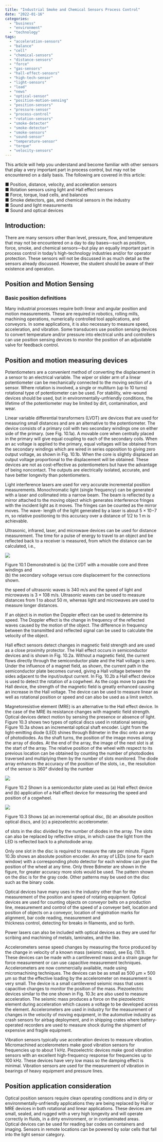 ```yaml
---
title: "Industrial Smoke and Chemical Sensors Process Control"
date: "2022-01-16"
categories: 
  - "business"
  - "environment"
  - "technology"
tags: 
  - "acceleration-sensors"
  - "balance"
  - "cell"
  - "chemical-sensors"
  - "distance-sensors"
  - "force"
  - "gas-sensors"
  - "hall-effect-sensors"
  - "high-tech-sensor"
  - "light-sensors"
  - "load"
  - "news"
  - "optical-sensor"
  - "position-motion-sensing"
  - "position-sensors"
  - "pressure-sensor"
  - "process-control"
  - "rotation-sensors"
  - "smoke-detecter"
  - "smoke-detector"
  - "smoke-sensors"
  - "sound-sensor"
  - "temperature-sensor"
  - "torque"
  - "velocity-sensors"
---
```


This article will help you understand and become familiar with other sensors that play a very important part in process control, but may not be encountered on a daily basis. The following are covered in this article:

■ Position, distance, velocity, and acceleration sensors  
■ Rotation sensors using light and Hall effect sensors  
■ Force, torque, load cells, and balances  
■ Smoke detectors, gas, and chemical sensors in the industry  
■ Sound and light measurements  
■ Sound and optical devices

## Introduction:

There are many sensors other than level, pressure, flow, and temperature that may not be encountered on a day to day bases—such as position, force, smoke, and chemical sensors—but play an equally important part in process control in today’s high-technology industries and/or for operator protection. These sensors will not be discussed in as much detail as the sensors already discussed. However, the student should be aware of their existence and operation.

## Position and Motion Sensing

### Basic position definitions

Many industrial processes require both linear and angular position and motion measurements. These are required in robotics, rolling mills, machining operations, numerically controlled tool applications, and conveyors. In some applications, it is also necessary to measure speed, acceleration, and vibration. Some transducers use position sensing devices to convert temperature and/or pressure into electrical units and controllers can use position sensing devices to monitor the position of an adjustable valve for feedback control.  

## Position and motion measuring devices

Potentiometers are a convenient method of converting the displacement in a sensor to an electrical variable. The wiper or slider arm of a linear potentiometer can be mechanically connected to the moving section of a sensor. Where rotation is involved, a single or multiturn (up to 10 turns) rotational type of potentiometer can be used. For stability, wire-wound devices should be used, but in environmentally-unfriendly conditions, the lifetime of the potentiometer may be limited by dirt, contamination, and wear.  
  
Linear variable differential transformers (LVDT) are devices that are used for measuring small distances and are an alternative to the potentiometer. The device consists of a primary coil with two secondary windings one on either side of the primary. (see Fig. 10.1a). A movable core when centrally placed in the primary will give equal coupling to each of the secondary coils. When an ac voltage is applied to the primary, equal voltages will be obtained from the secondary windings which are wired in series opposition to giving zero output voltage, as shown in Fig. 10.1b. When the core is slightly displaced an output voltage proportional to the displacement will be obtained. These devices are not as cost-effective as potentiometers but have the advantage of being noncontact. The outputs are electrically isolated, accurate, and have better longevity than potentiometers.  
  
Light interference lasers are used for very accurate incremental position measurements. Monochromatic light (single frequency) can be generated with a laser and collimated into a narrow beam. The beam is reflected by a mirror attached to the moving object which generates interference fringes with the incident light as it moves. The fringes can be counted as the mirror moves. The wave- 
length of the light generated by a laser is about 5 × 10−7 m, so relative positioning to this accuracy over a distance of 1/2 to 1 m is achievable.  
  
Ultrasonic, infrared, laser, and microwave devices can be used for distance measurement. The time for a pulse of energy to travel to an object and be reflected back to a receiver is measured, from which the distance can be calculated, i.e.,

![](images/image-7.png)

Figure 10.1 Demonstrated is (a) the LVDT with a movable core and three windings and  
(b) the secondary voltage versus core displacement for the connections shown.

the speed of ultrasonic waves is 340 m/s and the speed of light and microwaves is 3 × 108 m/s. Ultrasonic waves can be used to measure distances from 1 to about 50 m, whereas light and microwaves are used to measure longer distances.  
  
If an object is in motion the Doppler effect can be used to determine its speed. The Doppler effect is the change in frequency of the reflected waves caused by the motion of the object. The difference in frequency between the transmitted and reflected signal can be used to calculate the velocity of the object.  
  
Hall effect sensors detect changes in magnetic field strength and are used as a close proximity protector. The Hall effect occurs in semiconductor devices and is shown in Fig. 10.2a. Without a magnetic field, the current flows directly through the semiconductor plate and the Hall voltage is zero. Under the influence of a magnet field, as shown, the current path in the semiconductor plate becomes curved, giving a Hall voltage between the sides adjacent to the input/output current. In Fig. 10.2b a Hall effect device is used to detect the rotation of a cogwheel. As the cogs move to pass the Hall device, the strength of the magnetic field is greatly enhanced causing an increase in the Hall voltage. The device can be used to measure linear as well as rotational position or speed and can also be used as a limit switch.  
  
Magnetoresistive element (MRE) is an alternative to the Hall effect device. In the case of the MRE its resistance changes with magnetic field strength.  
Optical devices detect motion by sensing the presence or absence of light. Figure 10.3 shows two types of optical discs used in rotational sensing. Figure 10.3a shows an incremental optical shaft encoder. Light from the light-emitting diode (LED) shines through Bdmeter in the disc onto an array of photodiodes. As the shaft turns, the position of the image moves along the array of diodes. At the end of the array, the image of the next slot is at the start of the array. The relative position of the wheel with respect to its previous location can be obtained by counting the number of photodiodes traversed and multiplying them by the number of slots monitored. The diode array enhances the accuracy of the position of the slots, i.e., the resolution of the sensor is 360° divided by the number

![](images/image-8.png)

Figure 10.2 Shown is a semiconductor plate used as (a) Hall effect device and (b) application of a Hall effect device for measuring the speed and position of a cogwheel.

![](images/image-9.png)

Figure 10.3 Shows (a) an incremental optical disc, (b) an absolute position optical discs, and (c) a piezoelectric accelerometer.

of slots in the disc divided by the number of diodes in the array. The slots can also be replaced by reflective strips, in which case the light from the LED is reflected back to a photodiode array.  
  
Only one slot in the disc is required to measure the rate per minute. Figure 10.3b shows an absolute position encoder. An array of LEDs (one for each window) with a corresponding photo detector for each window can give the position of the wheel at any time. Only three Bdmeter are shown in the figure, for greater accuracy more slots would be used. The pattern shown on the disc is for the gray code. Other patterns may be used on the disc such as the binary code.  
  
Optical devices have many uses in the industry other than for the measurement of the position and speed of rotating equipment. Optical devices are used for counting objects on conveyor belts on a production line, measurement and control of the speed of a conveyer belt, location and position of objects on a conveyor, location of registration marks for alignment, bar code reading, measurement and  
thickness control, detecting for breaks in filaments, and so forth.

Power lasers can also be included with optical devices as they are used for scribing and machining of metals, laminates, and the like.  
  
Accelerometers sense speed changes by measuring the force produced by the change in velocity of a known mass (seismic mass), see Eq. (10.1). These devices can be made with a cantilevered mass and a strain gauge for force measurement or can use capacitive measurement techniques. Accelerometers are now commercially available, made using micromachining techniques. The devices can be as small as 500 μm × 500 μm so that the effective loading by the accelerometer on measurement is very small. The device is a small cantilevered seismic mass that uses capacitive changes to monitor the position of the mass. Piezoelectric devices similar to the one shown in Fig. 10.3c are also used to measure acceleration. The seismic mass produces a force on the piezoelectric element during acceleration which causes a voltage to be developed across the element. Accelerometers are used in industry for the measurement of changes in the velocity of moving equipment, in the automotive industry as crash sensors for airbag deployment, and in shipping crates where battery-operated recorders are used to measure shock during the shipment of expensive and fragile equipment.  
  
Vibration sensors typically use acceleration devices to measure vibration. Micromachined accelerometers make good vibration sensors for frequencies up to about 1 kHz. Piezoelectric devices make good vibration sensors with an excellent high-frequency response for frequencies up to 100 kHz. These devices have very low mass so the damping effect is minimal. Vibration sensors are used for the measurement of vibration in bearings of heavy equipment and pressure lines.

## Position application consideration

Optical position sensors require clean operating conditions and in dirty or environmentally-unfriendly applications they are being replaced by Hall or MRE devices in both rotational and linear applications. These devices are small, sealed, and rugged with a very high longevity and will operate correctly in fluids, in a dirty environment, or in contaminated areas.  
Optical devices can be used for reading bar codes on containers and imaging. Sensors in remote locations can be powered by solar cells that fall into the light sensor category.
